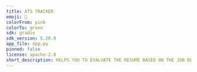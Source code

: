 ```yaml
---
title: ATS TRACKER
emoji: 🏢
colorFrom: pink
colorTo: green
sdk: gradio
sdk_version: 5.20.0
app_file: app.py
pinned: false
license: apache-2.0
short_description: HELPS YOU TO EVALUATE THE RESUME BASED ON THE JOB DESC
---
```


